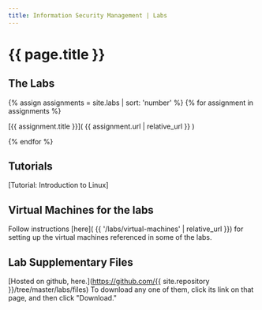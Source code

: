 ```yaml
---
title: Information Security Management | Labs
---
```

 
# {{ page.title }}
 
 
## The Labs

{% assign assignments = site.labs | sort: 'number' %}
{% for assignment in assignments %} 

[{{ assignment.title }}]( {{ assignment.url | relative_url }} )

{% endfor %}


## Tutorials

[Tutorial: Introduction to Linux]
## Virtual Machines for the labs

Follow instructions [here]( {{ '/labs/virtual-machines' | relative_url }}) for setting up the virtual machines referenced in some of the labs.


## Lab Supplementary Files

[Hosted on github, here.](https://github.com/{{ site.repository }}/tree/master/labs/files) To download any one of them, click its link
on that page, and then click "Download." 
